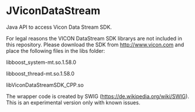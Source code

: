 # JViconDataStream
Java API to access Vicon Data Stream SDK.


For legal reasons the VICON DataStream SDK librarys are not included in this repository. 
Please download the SDK from http://www.vicon.com and place the following files 
in the libs folder:
   
libboost_system-mt.so.1.58.0

libboost_thread-mt.so.1.58.0

libViconDataStreamSDK_CPP.so

The wrapper code is created by SWIG (https://de.wikipedia.org/wiki/SWIG). This is an experimental version only with known issues.
